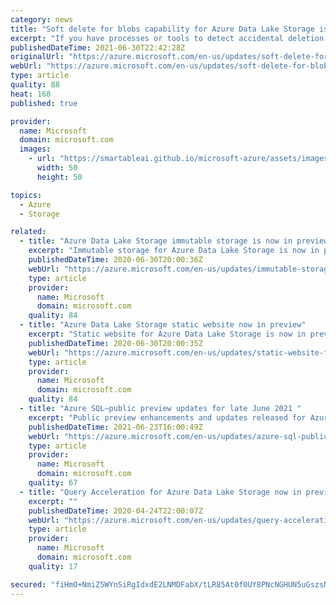 ```yaml
---
category: news
title: "Soft delete for blobs capability for Azure Data Lake Storage is now in limited public preview"
excerpt: "If you have processes or tools to detect accidental deletion of files and directories for your Azure Data Lake Storage accounts, you can now also restore the deleted objects using soft delete for blobs capability. During the retention period that you specify, you can now restore a soft-deleted object"
publishedDateTime: 2021-06-30T22:42:28Z
originalUrl: "https://azure.microsoft.com/en-us/updates/soft-delete-for-blobs-for-azure-data-lake-storage-is-now-in-limited-public-preview/"
webUrl: "https://azure.microsoft.com/en-us/updates/soft-delete-for-blobs-for-azure-data-lake-storage-is-now-in-limited-public-preview/"
type: article
quality: 88
heat: 168
published: true

provider:
  name: Microsoft
  domain: microsoft.com
  images:
    - url: "https://smartableai.github.io/microsoft-azure/assets/images/organizations/microsoft.com-50x50.jpg"
      width: 50
      height: 50

topics:
  - Azure
  - Storage

related:
  - title: "Azure Data Lake Storage immutable storage is now in preview"
    excerpt: "Immutable storage for Azure Data Lake Storage is now in preview.  Set time-based policies or legal holds on data so that the data becomes non-erasable and non-modifiable.  "
    publishedDateTime: 2020-06-30T20:00:36Z
    webUrl: "https://azure.microsoft.com/en-us/updates/immutable-storage-for-azure-data-lake-storage-now-in-public-preview/"
    type: article
    provider:
      name: Microsoft
      domain: microsoft.com
    quality: 84
  - title: "Azure Data Lake Storage static website now in preview"
    excerpt: "Static website for Azure Data Lake Storage is now in preview. Directly host static content from Azure Data Lake Storage, and view that content from a browser by using the public URL of that website.  "
    publishedDateTime: 2020-06-30T20:00:35Z
    webUrl: "https://azure.microsoft.com/en-us/updates/static-website-for-azure-data-lake-storage-now-in-public-preview/"
    type: article
    provider:
      name: Microsoft
      domain: microsoft.com
    quality: 84
  - title: "Azure SQL—public preview updates for late June 2021 "
    excerpt: "Public preview enhancements and updates released for Azure SQL in late June 2021."
    publishedDateTime: 2021-06-23T16:00:49Z
    webUrl: "https://azure.microsoft.com/en-us/updates/azure-sql-public-preview-updates-for-late-june-2021/"
    type: article
    provider:
      name: Microsoft
      domain: microsoft.com
    quality: 67
  - title: "Query Acceleration for Azure Data Lake Storage now in preview"
    excerpt: ""
    publishedDateTime: 2020-04-24T22:00:07Z
    webUrl: "https://azure.microsoft.com/en-us/updates/query-acceleration-for-azure-data-lake-storage-now-in-preview/"
    type: article
    provider:
      name: Microsoft
      domain: microsoft.com
    quality: 17

secured: "fiHmO+NmiZ5WYnSiRgIdxdE2LNMDFabX/tLR85At0f0UY8PNcNGHUN5uGszsNUn8S/ZXbfRpaQKh8GIzMLoJWBx8BYk+NFvLW4pk+6d/pdEjwxCW+F7IxM22q+G7WTBc5XZq5SMa77PjBkgQFk3j5TkDubW+gkleuE9ZUhnpBRx/USPoEx7LtiWjpLdcrqJDuWq3prpyBRQoSTXPHNOnte01RyDIebnGDj7yRzqK/xwjZMBIVvWlz+/OesnXhTjFROtbQQQCCtygXS0tggoYBCwwvd4WqWsfm79TYqMyV0LR1j5J7t4iD8enMc2u/Dc7G+8XZowUtEo2A3E6DCojFLN3mtG5EGLV4E46jqh8BIo=;eN6rL4NOQD4HJnbuGQAgjQ=="
---
```


